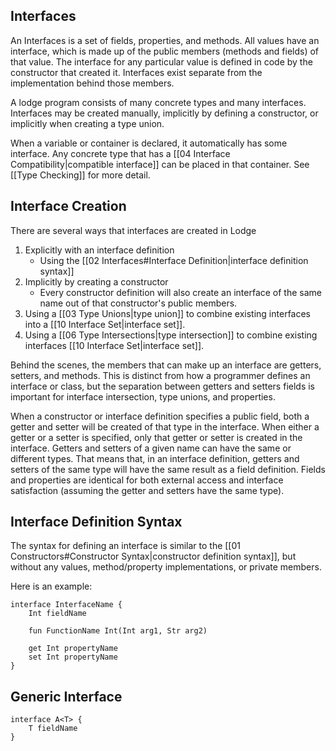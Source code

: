 ## Interfaces

An Interfaces is a set of fields, properties, and methods. All values  have an interface, which is made up of the public members (methods and fields) of that value. The interface for any particular value is defined in code by the constructor that created it. Interfaces exist separate from the implementation behind those members.

A lodge program consists of many concrete types and many interfaces. Interfaces may be created manually, implicitly by defining a constructor, or implicitly when creating a type union.

When a variable or container is declared, it automatically has some interface. Any concrete type that has a [[04 Interface Compatibility|compatible interface]] can be placed in that container. See [[Type Checking]] for more detail.
## Interface Creation

There are several ways that interfaces are created in Lodge
1. Explicitly with an interface definition
	* Using the [[02 Interfaces#Interface Definition|interface definition syntax]] 
2. Implicitly by creating a constructor
	* Every constructor definition will also create an interface of the same name out of that constructor's public members.
3. Using a [[03 Type Unions|type union]] to combine existing interfaces into a [[10 Interface Set|interface set]].
4. Using a [[06 Type Intersections|type intersection]] to combine existing interfaces [[10 Interface Set|interface set]].


Behind the scenes, the members that can make up an interface are getters, setters, and methods. This is distinct from how a programmer defines an interface or class, but the separation between getters and setters fields is important for interface intersection, type unions, and properties.

When a constructor or interface definition specifies a public field, both a getter and setter will be created of that type in the interface. When either a getter or a setter is specified, only that getter or setter is created in the interface. Getters and setters of a given name can have the same or different types. That means that, in an interface definition, getters and setters of the same type will have the same result as a field definition. Fields and properties are identical for both external access and interface satisfaction (assuming the getter and setters have the same type). 

## Interface Definition Syntax

The syntax for defining an interface is similar to the  [[01 Constructors#Constructor Syntax|constructor definition syntax]], but without any values,  method/property implementations, or private members.

Here is an example:

``` Lodge
interface InterfaceName {
	Int fieldName

	fun FunctionName Int(Int arg1, Str arg2)

	get Int propertyName
	set Int propertyName
}
```


## Generic Interface
```
interface A<T> {
	T fieldName 
}

```
